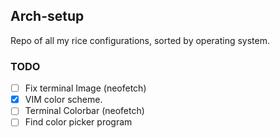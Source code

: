 ## Arch-setup
Repo of all my rice configurations, sorted by operating system.

### TODO
- [ ] Fix terminal Image (neofetch)
- [x] VIM color scheme.
- [ ] Terminal Colorbar (neofetch)
- [ ] Find color picker program
